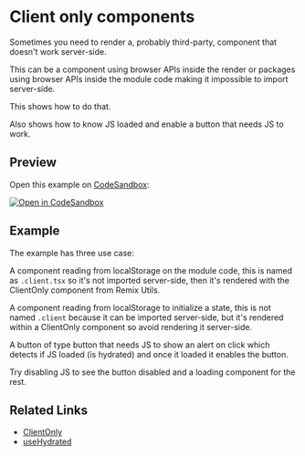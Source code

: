 # Client only components

Sometimes you need to render a, probably third-party, component that doesn't work server-side.

This can be a component using browser APIs inside the render or packages using browser APIs inside the module code making it impossible to import server-side.

This shows how to do that.

Also shows how to know JS loaded and enable a button that needs JS to work.

## Preview

Open this example on [CodeSandbox](https://codesandbox.com):

<!-- TODO: update this link to the path for your example: -->

[![Open in CodeSandbox](https://codesandbox.io/static/img/play-codesandbox.svg)](https://codesandbox.io/s/github/remix-run/remix/tree/main/examples/client-only-components)

## Example

The example has three use case:

A component reading from localStorage on the module code, this is named as `.client.tsx` so it's not imported server-side, then it's rendered with the ClientOnly component from Remix Utils.

A component reading from localStorage to initialize a state, this is not named `.client` because it can be imported server-side, but it's rendered within a ClientOnly component so avoid rendering it server-side.

A button of type button that needs JS to show an alert on click which detects if JS loaded (is hydrated) and once it loaded it enables the button.

Try disabling JS to see the button disabled and a loading component for the rest.

## Related Links

- [ClientOnly](https://github.com/sergiodxa/remix-utils#clientonly)
- [useHydrated](https://github.com/sergiodxa/remix-utils#usehydrated)
